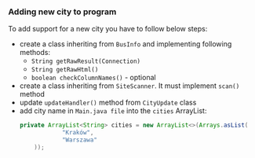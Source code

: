 ### Adding new city to program
To add support for a new city you have to follow below steps:
* create a class inheriting from `BusInfo` and implementing following methods:
  * `String getRawResult(Connection)`
  * `String getRawHtml()`
  * `boolean checkColumnNames()` - optional
* create a class inheriting from `SiteScanner`. It must implement `scan()` method
* update `updateHandler()` method from `CityUpdate` class
* add city name in `Main.java file` into the `cities` ArrayList:
    ```java
    private ArrayList<String> cities = new ArrayList<>(Arrays.asList(
                "Kraków",
                "Warszawa"
        ));
    ```
   